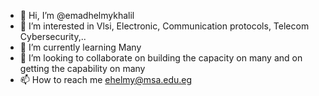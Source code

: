 - 👋 Hi, I’m @emadhelmykhalil
- 👀 I’m interested in Vlsi, Electronic, Communication protocols, Telecom Cybersecurity,..
- 🌱 I’m currently learning Many
- 💞️ I’m looking to collaborate on building the capacity on many and on getting the capability on many
- 📫 How to reach me ehelmy@msa.edu.eg

<!---
emadhelmykhalil/emadhelmykhalil is a ✨ special ✨ repository because its `README.md` (this file) appears on your GitHub profile.
You can click the Preview link to take a look at your changes.
--->

